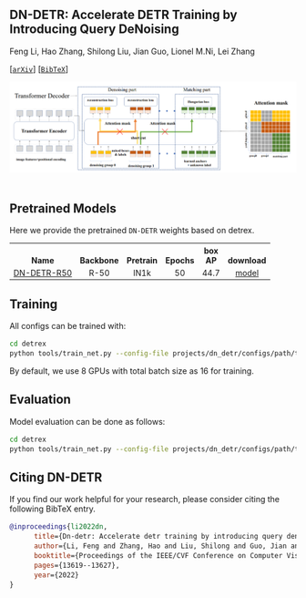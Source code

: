 ## DN-DETR: Accelerate DETR Training by Introducing Query DeNoising

Feng Li, Hao Zhang, Shilong Liu, Jian Guo, Lionel M.Ni, Lei Zhang

[[`arXiv`](https://arxiv.org/abs/2203.01305)] [[`BibTeX`](#citing-dn-detr)]

<div align="center">
  <img src="./assets/dn_detr_arch.png"/>
</div><br/>

## Pretrained Models
Here we provide the pretrained `DN-DETR` weights based on detrex.
<table><tbody>
<!-- START TABLE -->
<!-- TABLE HEADER -->
<th valign="bottom">Name</th>
<th valign="bottom">Backbone</th>
<th valign="bottom">Pretrain</th>
<th valign="bottom">Epochs</th>
<th valign="bottom">box<br/>AP</th>
<th valign="bottom">download</th>
<!-- TABLE BODY -->
<!-- ROW: dn_detr_r50_50ep -->
 <tr><td align="left"><a href="configs/dn_detr_r50_50ep.py">DN-DETR-R50</a></td>
<td align="center">R-50</td>
<td align="center">IN1k</td>
<td align="center">50</td>
<td align="center">44.7</td>
<td align="center"> <a href="https://github.com/IDEA-Research/detrex-storage/releases/download/v0.1.0/dn_detr_r50_50ep.pth">model</a></td>
</tr>
</tr>
</tbody></table>


## Training
All configs can be trained with:
```bash
cd detrex
python tools/train_net.py --config-file projects/dn_detr/configs/path/to/config.py --num-gpus 8
```
By default, we use 8 GPUs with total batch size as 16 for training.

## Evaluation
Model evaluation can be done as follows:
```bash
cd detrex
python tools/train_net.py --config-file projects/dn_detr/configs/path/to/config.py --eval-only train.init_checkpoint=/path/to/model_checkpoint
```

## Citing DN-DETR
If you find our work helpful for your research, please consider citing the following BibTeX entry.

```BibTex
@inproceedings{li2022dn,
      title={Dn-detr: Accelerate detr training by introducing query denoising},
      author={Li, Feng and Zhang, Hao and Liu, Shilong and Guo, Jian and Ni, Lionel M and Zhang, Lei},
      booktitle={Proceedings of the IEEE/CVF Conference on Computer Vision and Pattern Recognition},
      pages={13619--13627},
      year={2022}
}
```

